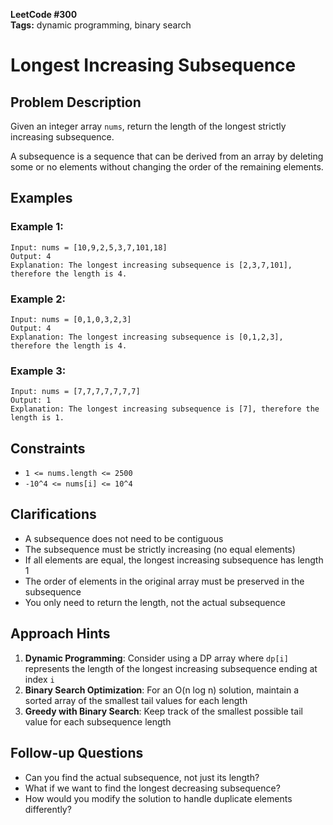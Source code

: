 **LeetCode #300**  
**Tags:** dynamic programming, binary search

# Longest Increasing Subsequence

## Problem Description

Given an integer array `nums`, return the length of the longest strictly increasing subsequence.

A subsequence is a sequence that can be derived from an array by deleting some or no elements without changing the order of the remaining elements.

## Examples

### Example 1:
```
Input: nums = [10,9,2,5,3,7,101,18]
Output: 4
Explanation: The longest increasing subsequence is [2,3,7,101], therefore the length is 4.
```

### Example 2:
```
Input: nums = [0,1,0,3,2,3]
Output: 4
Explanation: The longest increasing subsequence is [0,1,2,3], therefore the length is 4.
```

### Example 3:
```
Input: nums = [7,7,7,7,7,7,7]
Output: 1
Explanation: The longest increasing subsequence is [7], therefore the length is 1.
```

## Constraints

- `1 <= nums.length <= 2500`
- `-10^4 <= nums[i] <= 10^4`

## Clarifications

- A subsequence does not need to be contiguous
- The subsequence must be strictly increasing (no equal elements)
- If all elements are equal, the longest increasing subsequence has length 1
- The order of elements in the original array must be preserved in the subsequence
- You only need to return the length, not the actual subsequence

## Approach Hints

1. **Dynamic Programming**: Consider using a DP array where `dp[i]` represents the length of the longest increasing subsequence ending at index `i`
2. **Binary Search Optimization**: For an O(n log n) solution, maintain a sorted array of the smallest tail values for each length
3. **Greedy with Binary Search**: Keep track of the smallest possible tail value for each subsequence length

## Follow-up Questions

- Can you find the actual subsequence, not just its length?
- What if we want to find the longest decreasing subsequence?
- How would you modify the solution to handle duplicate elements differently? 